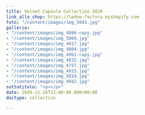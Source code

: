 ```yaml
---
title: Velvet Capsule Collection 2020
link_allo_shop: https://ledue-factory.myshopify.com
foto: "/content/images/img_5043.jpg"
galleria:
- "/content/images/img_4986-copy.jpg"
- "/content/images/img_5008.jpg"
- "/content/images/img_4917.jpg"
- "/content/images/img_4804.jpg"
- "/content/images/img_4961-copy.jpg"
- "/content/images/img_4832.jpg"
- "/content/images/img_4757.jpg"
- "/content/images/img_4915.jpg"
- "/content/images/img_5014.jpg"
- "/content/images/img_4942.jpg"
sottotitolo: "<p></p>"
date: 2020-11-26T23:00:00.000+00:00
doctype: collection

---
```

